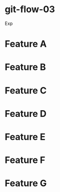 # git-flow-03
Exp

# Feature A
# Feature B
# Feature C
# Feature D
# Feature E
# Feature F
# Feature G
